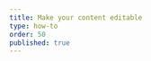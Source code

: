 ```yaml
---
title: Make your content editable
type: how-to
order: 50
published: true
---
```


<component key=ldnoo></component>

<script project="8PP6M2" src="https://cdn.component.io/v1"></script>
